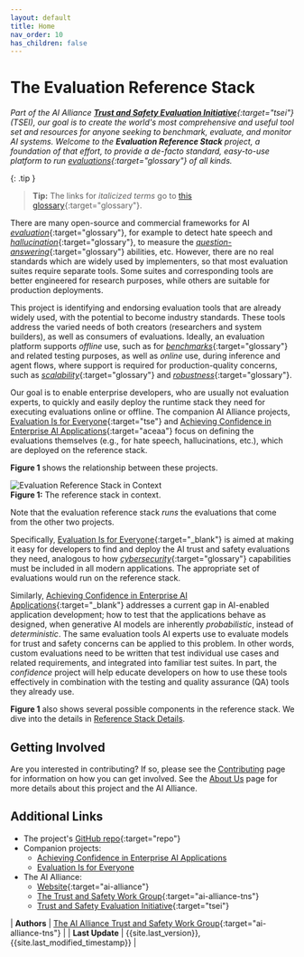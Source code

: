 ```yaml
---
layout: default
title: Home
nav_order: 10
has_children: false
---
```


# The Evaluation Reference Stack

_Part of the AI Alliance [**Trust and Safety Evaluation Initiative**](https://thealliance.ai/core-projects/trust-and-safety-evaluations){:target="tsei"} (TSEI), our goal is to create the world's most comprehensive and useful tool set and resources for anyone seeking to benchmark, evaluate, and monitor AI systems. Welcome to the **Evaluation Reference Stack** project, a foundation of that effort, to provide a de-facto standard, easy-to-use platform to run [evaluations]({{site.glossaryurl}}/#evaluation){:target="glossary"} of all kinds._

{: .tip }
> **Tip:** The links for _italicized terms_ go to [this glossary]({{site.glossaryurl}}){:target="glossary"}.

There are many open-source and commercial frameworks for AI [_evaluation_]({{site.glossaryurl}}/#evaluation){:target="glossary"}, for example to detect hate speech and [_hallucination_]({{site.glossaryurl}}/#hallucination){:target="glossary"}, to measure the [_question-answering_]({{site.glossaryurl}}/#question-answering){:target="glossary"} abilities, etc. However, there are no real standards which are widely used by implementers, so that most evaluation suites require separate tools. Some suites and corresponding tools are better engineered for research purposes, while others are suitable for production deployments.

This project is identifying and endorsing evaluation tools that are already widely used, with the potential to become industry standards. These tools address the varied needs of both creators (researchers and system builders), as well as consumers of evaluations. Ideally, an evaluation platform supports _offline_ use, such as for [_benchmarks_]({{site.glossaryurl}}/#benchmark){:target="glossary"} and related testing purposes, as well as _online_ use, during inference and agent flows, where support is required for production-quality concerns, such as [_scalability_]({{site.glossaryurl}}/#scalability){:target="glossary"} and [_robustness_]({{site.glossaryurl}}/#robustness){:target="glossary"}.

Our goal is to enable enterprise developers, who are usually not evaluation experts, to quickly and easily deploy the runtime stack they need for executing evaluations online or offline. The companion AI Alliance projects, [Evaluation Is for Everyone](https://the-ai-alliance.github.io/trust-safety-evals/){:target="tse"} and [Achieving Confidence in Enterprise AI Applications](https://the-ai-alliance.github.io/ai-application-testing/){:target="aceaa"} focus on defining the evaluations themselves (e.g., for hate speech, hallucinations, etc.), which are deployed on the reference stack. 

**Figure 1** shows the relationship between these projects. 

<div class="text-center">
	<img src="{{site.baseurl}}/assets/images/projects-diagram.png" alt="Evaluation Reference Stack in Context"/>
	<br/>
	<b>Figure 1:</b> The reference stack in context.
</div>

Note that the evaluation reference stack _runs_ the evaluations that come from the other two projects.

Specifically, [Evaluation Is for Everyone](https://the-ai-alliance.github.io/trust-safety-evals/){:target="_blank"} is aimed at making it easy for developers to find and deploy the AI trust and safety evaluations they need, analogous to how [_cybersecurity_]({{site.glossaryurl}}/#security){:target="glossary"} capabilities must be included in all modern applications. The appropriate set of evaluations would run on the reference stack. 

Similarly, [Achieving Confidence in Enterprise AI Applications](https://the-ai-alliance.github.io/ai-application-testing/){:target="_blank"} addresses a current gap in AI-enabled application development; how to test that the applications behave as designed, when generative AI models are inherently _probabilistic_, instead of _deterministic_. The same evaluation tools AI experts use to evaluate models for trust and safety concerns can be applied to this problem. In other words, custom evaluations need to be written that test individual use cases and related requirements, and integrated into familiar test suites. In part, the _confidence_ project will help educate developers on how to use these tools effectively in combination with the testing and quality assurance (QA) tools they already use.

**Figure 1** also shows several possible components in the reference stack. We dive into the details in [Reference Stack Details]({{site.baseurl}}/ref-stack/ref-stack).

## Getting Involved

Are you interested in contributing? If so, please see the [Contributing]({{site.baseurl}}/contributing) page for information on how you can get involved. See the [About Us]({{site.baseurl}}/about) page for more details about this project and the AI Alliance.

## Additional Links

* The project's [GitHub repo](https://github.com/The-AI-Alliance/eval-ref-stack){:target="repo"}
* Companion projects:
	* <a href="https://the-ai-alliance.github.io/ai-application-testing/" target="acea">Achieving Confidence in Enterprise AI Applications</a>
	* <a href="https://the-ai-alliance.github.io/trust-safety-evals/" target="eie">Evaluation Is for Everyone</a>
* The AI Alliance: 
	* [Website](https://thealliance.ai){:target="ai-alliance"}
	* [The Trust and Safety Work Group](https://thealliance.ai/focus-areas/trust-and-safety){:target="ai-alliance-tns"} 
	* [Trust and Safety Evaluation Initiative](https://thealliance.ai/core-projects/trust-and-safety-evaluations){:target="tsei"}

| **Authors** | [The AI Alliance Trust and Safety Work Group](https://thealliance.ai/focus-areas/trust-and-safety){:target="ai-alliance-tns"} |
| **Last Update** | {{site.last_version}}, {{site.last_modified_timestamp}} |
